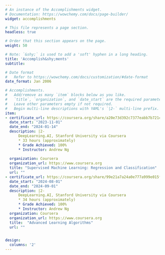 ```yaml
---
# An instance of the Accomplishments widget.
# Documentation: https://wowchemy.com/docs/page-builder/
widget: accomplishments

# This file represents a page section.
headless: true

# Order that this section appears on the page.
weight: 50

# Note: `&shy;` is used to add a 'soft' hyphen in a long heading.
title: 'Accomplish&shy;ments'
subtitle:

# Date format
#   Refer to https://wowchemy.com/docs/customization/#date-format
date_format: Jan 2006

# Accomplishments.
#   Add/remove as many `item` blocks below as you like.
#   `title`, `organization`, and `date_start` are the required parameters.
#   Leave other parameters empty if not required.
#   Begin multi-line descriptions with YAML's `|2-` multi-line prefix.
item:
- certificate_url: https://coursera.org/share/a20e73d392c7377eabb7b721c8762300 
  date_start: "2023-11-01"
  date_end: "2024-01-14"
  description: |2-
      DeepLearning.AI, Stanford University via Coursera
      * 33 hours (approximately)
      * Grade Achieved: 100%
      * Instructor: Andrew Ng
        
  organization: Coursera
  organization_url: https://www.coursera.org
  title: "Supervised Machine Learning: Regression and Classification"
  url: ""
- certificate_url: https://coursera.org/share/99e21a7a24a0e777a999e015f5debf34
  date_start: "2024-08-01"
  date_end: "2024-09-01"
  description: |2-
      DeepLearning.AI, Stanford University via Coursera
      * 34 hours (approximately)
      * Grade Achieved: 100%
      * Instructor: Andrew Ng
  organization: Coursera
  organization_url: https://www.coursera.org
  title:  "Advanced Learning Algorithms"
  url: ""


design:
  columns: '2' 
---
```

